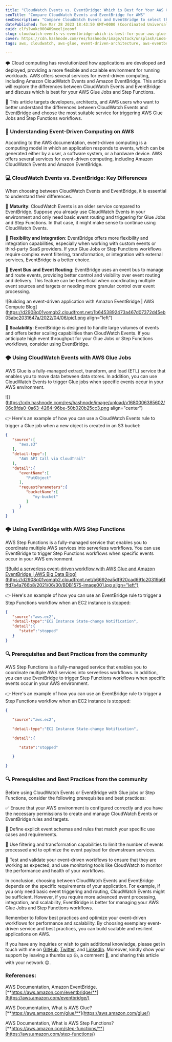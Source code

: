 ```yaml
---
title: "CloudWatch Events vs. EventBridge: Which is Best for Your AWS Glue Jobs and Step Functions?"
seoTitle: "Compare CloudWatch Events and EventBridge for AWS"
seoDescription: "Compare CloudWatch Events and EventBridge to select the ideal method for AWS Glue Jobs and Step Functions workflows activation"
datePublished: Tue Mar 28 2023 18:43:50 GMT+0000 (Coordinated Universal Time)
cuid: clfslwokc000409meeljoeonf
slug: cloudwatch-events-vs-eventbridge-which-is-best-for-your-aws-glue-jobs-and-step-functions
cover: https://cdn.hashnode.com/res/hashnode/image/stock/unsplash/Lno6-CxVXgo/upload/dc35c48d33ecdc4cbe86c4e1b1baa73f.jpeg
tags: aws, cloudwatch, aws-glue, event-driven-architecture, aws-eventbridge

---
```


🌩️ Cloud computing has revolutionized how applications are developed and deployed, providing a more flexible and scalable environment for running workloads. AWS offers several services for event-driven computing, including Amazon CloudWatch Events and Amazon EventBridge. This article will explore the differences between CloudWatch Events and EventBridge and discuss which is best for your AWS Glue Jobs and Step Functions.

🎯 This article targets developers, architects, and AWS users who want to better understand the differences between CloudWatch Events and EventBridge and choose the most suitable service for triggering AWS Glue Jobs and Step Functions workflows.

### 🌟 Understanding Event-Driven Computing on AWS

According to the AWS documentation, event-driven computing is a computing model in which an application responds to events, which can be generated either by a user, a software system, or a hardware device. AWS offers several services for event-driven computing, including Amazon CloudWatch Events and Amazon EventBridge.

### 💻 CloudWatch Events vs. EventBridge: Key Differences

When choosing between CloudWatch Events and EventBridge, it is essential to understand their differences.

👴 **Maturity**: CloudWatch Events is an older service compared to EventBridge. Suppose you already use CloudWatch Events in your environment and only need basic event routing and triggering for Glue Jobs and Step Functions. In that case, it might make sense to continue using CloudWatch Events.

🔌 **Flexibility and Integration**: EventBridge offers more flexibility and integration capabilities, especially when working with custom events or third-party SaaS providers. If your Glue Jobs or Step Functions workflows require complex event filtering, transformation, or integration with external services, EventBridge is a better choice.

🚌 **Event Bus and Event Routing**: EventBridge uses an event bus to manage and route events, providing better control and visibility over event routing and delivery. This feature can be beneficial when coordinating multiple event sources and targets or needing more granular control over event processing.

![Building an event-driven application with Amazon EventBridge | AWS Compute  Blog](https://d2908q01vomqb2.cloudfront.net/1b6453892473a467d07372d45eb05abc2031647a/2022/04/06/pic1.png align="left")

🚀 **Scalability**: EventBridge is designed to handle large volumes of events and offers better scaling capabilities than CloudWatch Events. If you anticipate high event throughput for your Glue Jobs or Step Functions workflows, consider using EventBridge.

### 🌩️ Using CloudWatch Events with AWS Glue Jobs

AWS Glue is a fully-managed extract, transform, and load (ETL) service that enables you to move data between data stores. In addition, you can use CloudWatch Events to trigger Glue jobs when specific events occur in your AWS environment.

![](https://cdn.hashnode.com/res/hashnode/image/upload/v1680006385602/06c8fda0-0a63-4264-96be-50b020b25cc3.png align="center")

👉 Here's an example of how you can use a CloudWatch Events rule to trigger a Glue job when a new object is created in an S3 bucket:

```json
{
   "source":[
      "aws.s3"
   ],
   "detail-type":[
      "AWS API Call via CloudTrail"
   ],
   "detail":{
      "eventName":[
         "PutObject"
      ],
      "requestParameters":{
         "bucketName":[
            "my-bucket"
         ]
      }
   }
}
```

### 🌩️ Using EventBridge with AWS Step Functions

AWS Step Functions is a fully-managed service that enables you to coordinate multiple AWS services into serverless workflows. You can use EventBridge to trigger Step Functions workflows when specific events occur in your AWS environment.

[![Build a serverless event-driven workflow with AWS Glue and Amazon  EventBridge | AWS Big Data Blog](https://d2908q01vomqb2.cloudfront.net/b6692ea5df920cad691c20319a6fffd7a4a766b8/2021/06/30/BDB1575-image001.jpg align="left")](https://aws.amazon.com/blogs/big-data/build-a-serverless-event-driven-workflow-with-aws-glue-and-amazon-eventbridge/)

👉 Here's an example of how you can use an EventBridge rule to trigger a Step Functions workflow when an EC2 instance is stopped:

```json
{
   "source":"aws.ec2",
   "detail-type":"EC2 Instance State-change Notification",
   "detail":{
      "state":"stopped"
   }
}
```

### 🔍 Prerequisites and Best Practices from the community

AWS Step Functions is a fully-managed service that enables you to coordinate multiple AWS services into serverless workflows. In addition, you can use EventBridge to trigger Step Functions workflows when specific events occur in your AWS environment.

👉 Here's an example of how you can use an EventBridge rule to trigger a Step Functions workflow when an EC2 instance is stopped:

```json
{

   "source":"aws.ec2",

   "detail-type":"EC2 Instance State-change Notification",

   "detail":{

      "state":"stopped"

   }

}
```

### 🔍 Prerequisites and Best Practices from the community

Before using CloudWatch Events or EventBridge with Glue jobs or Step Functions, consider the following prerequisites and best practices:

✅ Ensure that your AWS environment is configured correctly and you have the necessary permissions to create and manage CloudWatch Events or EventBridge rules and targets.

🎯 Define explicit event schemas and rules that match your specific use cases and requirements.

🔎 Use filtering and transformation capabilities to limit the number of events processed and to optimize the event payload for downstream services.

🧪 Test and validate your event-driven workflows to ensure that they are working as expected, and use monitoring tools like CloudWatch to monitor the performance and health of your workflows.

In conclusion, choosing between CloudWatch Events and EventBridge depends on the specific requirements of your application. For example, if you only need basic event triggering and routing, CloudWatch Events might be sufficient. However, if you require more advanced event processing, integration, and scalability, EventBridge is better for managing your AWS Glue Jobs and Step Functions workflows.

Remember to follow best practices and optimize your event-driven workflows for performance and scalability. By choosing exemplary event-driven service and best practices, you can build scalable and resilient applications on AWS.

If you have any inquiries or wish to gain additional knowledge, please get in touch with me on [GitHub](https://github.com/nextwebb), [Twitter](https://twitter.com/iam_nextwebb), and [LinkedIn](https://www.linkedin.com/in/peterson-oaikhenah-102645144/). Moreover, kindly show your support by leaving a thumbs up 👍, a comment 💬, and sharing this article with your network 😊.

### References:

AWS Documentation, Amazon EventBridge. [**https://aws.amazon.com/eventbridge/**](https://aws.amazon.com/eventbridge/)

AWS Documentation, What is AWS Glue? [**https://aws.amazon.com/glue/**](https://aws.amazon.com/glue/)

AWS Documentation, What is AWS Step Functions? [**https://aws.amazon.com/step-functions/**](https://aws.amazon.com/step-functions/)